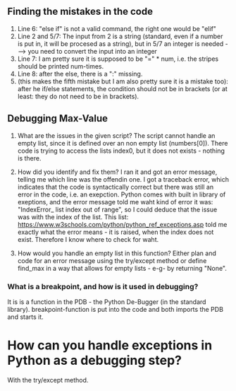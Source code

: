 ## Finding the mistakes in the code

1. Line 6: "else if" is not a valid command, the right one would be "elif"
2. Line 2 and 5/7: The input from 2 is a string (standard, even if a number is put in, it will be procesed as a string), but in 5/7 an integer is needed ---> you need to convert the input into an integer
3. Line 7: I am pretty sure it is supposed to be "=" * num, i.e. the stripes should be printed num-times.
4. Line 8: after the else, there is a ":" missing.
5. (this makes the fifth mistake but I am also pretty sure it is a mistake too): after he if/else statements, the condition should not be in brackets (or at least: they do not need to be in brackets).

## Debugging Max-Value
1) What are the issues in the given script?
The script cannot handle an empty list, since it is defined over an non empty list (numbers[0]). There code is trying to access the lists index0, but it does not exists - nothing is there. 

2) How did you identify and fix them?
I ran it and got an error message, telling me which line was the offendin one.  I got a traceback error, which indicates that the code is syntactically correct but there was still an error in the code, i.e. an exepction. Python comes with built in library of exeptions, and the error message told me waht kind of error it was: "IndexError_ list index out of range", so I could deduce that the issue was with the index of the list. This list: https://www.w3schools.com/python/python_ref_exceptions.asp told me exactly what the error means - it is raised, when the index does not exist. Therefore I know where to check for waht. 


3) How would you handle an empty list in this function? Either plan and code for an error message using the try/except method or define find_max in a way that allows for empty lists - e-g- by returning "None". 

### What is a breakpoint, and how is it used in debugging?

It is is a function in the PDB - the Python De-Bugger (in the standard library). breakpoint-function is put into the code and both imports the PDB and starts it. 

# How can you handle exceptions in Python as a debugging step?

With the try/except method. 

